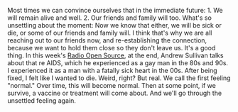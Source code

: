Most times we can convince ourselves that in the immediate future:  1. We will remain alive and well.  2. Our friends and family will too.  What's so unsettling about the moment: Now we know that either, we will be sick or die, or some of our friends and family will. I think that's why we are all reaching out to our friends now, and re-establishing the connection, because we want to hold them close so they don't leave us. It's a good thing. In this week's <a href="https://radioopensource.org/springtime-in-the-plague-year/">Radio Open Source</a>, at the end, Andrew Sullivan talks about that re AIDS, which he experienced as a gay man in the 80s and 90s.  I experienced it as a man with a fatally sick heart in the 00s. After being fixed, I felt like I wanted to die. Weird, right? But real. We call the first feeling "normal."  Over time, this will become normal.  Then at some point, if we survive, a vaccine or treatment will come about.   And we'll go through the unsettled feeling again.
